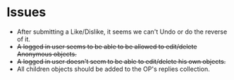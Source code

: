 # Issues

* After submitting a Like/Dislike, it seems we can't Undo or do the reverse of it.
* ~~A logged in user seems to be able to be allowed to edit/delete Anonymous objects.~~
* ~~A logged in user doesn't seem to be able to edit/delete his own objects.~~
* All children objects should be added to the OP's replies collection.
